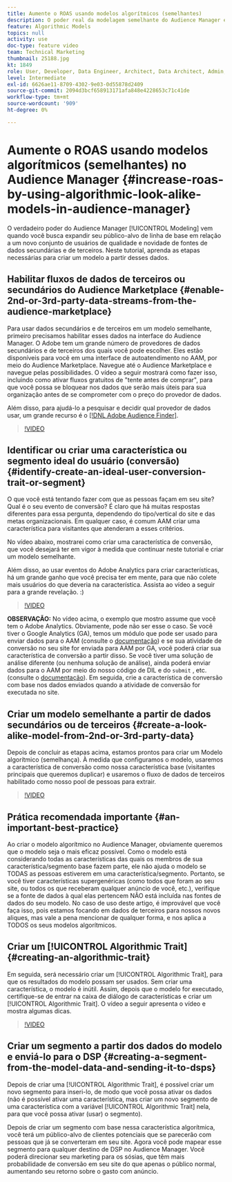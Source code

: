 ```yaml
---
title: Aumente o ROAS usando modelos algorítmicos (semelhantes)
description: O poder real da modelagem semelhante do Audience Manager é quando você busca expandir seu público-alvo de linha de base em relação a uma qualidade, um novo conjunto de usuários de fontes de dados secundárias e de terceiros. Neste tutorial, aprenda as etapas para criar um modelo a partir desses dados.
feature: Algorithmic Models
topics: null
activity: use
doc-type: feature video
team: Technical Marketing
thumbnail: 25188.jpg
kt: 1849
role: User, Developer, Data Engineer, Architect, Data Architect, Admin, Leader
level: Intermediate
exl-id: 6626ae11-8709-4302-9e03-0d55878d2409
source-git-commit: 2094d3bcf658913171afa848e4228653c71c41de
workflow-type: tm+mt
source-wordcount: '909'
ht-degree: 0%

---
```


# Aumente o ROAS usando modelos algorítmicos (semelhantes) no Audience Manager {#increase-roas-by-using-algorithmic-look-alike-models-in-audience-manager}

O verdadeiro poder do Audience Manager [!UICONTROL Modeling] vem quando você busca expandir seu público-alvo de linha de base em relação a um novo conjunto de usuários de qualidade e novidade de fontes de dados secundárias e de terceiros. Neste tutorial, aprenda as etapas necessárias para criar um modelo a partir desses dados.

## Habilitar fluxos de dados de terceiros ou secundários do Audience Marketplace {#enable-2nd-or-3rd-party-data-streams-from-the-audience-marketplace}

Para usar dados secundários e de terceiros em um modelo semelhante, primeiro precisamos habilitar esses dados na interface do Audience Manager. O Adobe tem um grande número de provedores de dados secundários e de terceiros dos quais você pode escolher. Eles estão disponíveis para você em uma interface de autoatendimento no AAM, por meio do Audience Marketplace. Navegue até o Audience Marketplace e navegue pelas possibilidades. O vídeo a seguir mostrará como fazer isso, incluindo como ativar fluxos gratuitos de &quot;tente antes de comprar&quot;, para que você possa se bloquear nos dados que serão mais úteis para sua organização antes de se comprometer com o preço do provedor de dados.

Além disso, para ajudá-lo a pesquisar e decidir qual provedor de dados usar, um grande recurso é o [[!DNL Adobe Audience Finder]](https://www.adobe-audience-finder.com/).

>[!VIDEO](https://video.tv.adobe.com/v/25188/?quality=12)

## Identificar ou criar uma característica ou segmento ideal do usuário (conversão) {#identify-create-an-ideal-user-conversion-trait-or-segment}

O que você está tentando fazer com que as pessoas façam em seu site? Qual é o seu evento de conversão? É claro que há muitas respostas diferentes para essa pergunta, dependendo do tipo/vertical do site e das metas organizacionais. Em qualquer caso, é comum AAM criar uma característica para visitantes que atenderam a esses critérios.

No vídeo abaixo, mostrarei como criar uma característica de conversão, que você desejará ter em vigor à medida que continuar neste tutorial e criar um modelo semelhante.

Além disso, ao usar eventos do Adobe Analytics para criar características, há um grande ganho que você precisa ter em mente, para que não colete mais usuários do que deveria na característica. Assista ao vídeo a seguir para a grande revelação. :)

>[!VIDEO](https://video.tv.adobe.com/v/23431/?quality=12)

**OBSERVAÇÃO:** No vídeo acima, o exemplo que mostro assume que você tem o Adobe Analytics. Obviamente, pode não ser esse o caso. Se você tiver o Google Analytics (GA), temos um módulo que pode ser usado para enviar dados para o AAM (consulte o [documentação](https://experienceleague.adobe.com/docs/audience-manager/user-guide/dil-api/dil-modules.html)) e se sua atividade de conversão no seu site for enviada para AAM por GA, você poderá criar sua característica de conversão a partir disso. Se você tiver uma solução de análise diferente (ou nenhuma solução de análise), ainda poderá enviar dados para o AAM por meio do nosso código de DIL e do `submit` , etc. (consulte o [documentação](https://experienceleague.adobe.com/docs/audience-manager/user-guide/dil-api/dil-overview.html)). Em seguida, crie a característica de conversão com base nos dados enviados quando a atividade de conversão for executada no site.

## Criar um modelo semelhante a partir de dados secundários ou de terceiros {#create-a-look-alike-model-from-2nd-or-3rd-party-data}

Depois de concluir as etapas acima, estamos prontos para criar um Modelo algorítmico (semelhança). À medida que configuramos o modelo, usaremos a característica de conversão como nossa característica base (visitantes principais que queremos duplicar) e usaremos o fluxo de dados de terceiros habilitado como nosso pool de pessoas para extrair.

>[!VIDEO](https://video.tv.adobe.com/v/25190/?quality-12)

## Prática recomendada importante {#an-important-best-practice}

Ao criar o modelo algorítmico no Audience Manager, obviamente queremos que o modelo seja o mais eficaz possível. Como o modelo está considerando todas as características das quais os membros de sua característica/segmento base fazem parte, ele não ajuda o modelo se TODAS as pessoas estiverem em uma característica/segmento. Portanto, se você tiver características supergenéricas (como todos que foram ao seu site, ou todos os que receberam qualquer anúncio de você, etc.), verifique se a fonte de dados à qual elas pertencem NÃO está incluída nas fontes de dados do seu modelo. No caso de uso deste artigo, é improvável que você faça isso, pois estamos focando em dados de terceiros para nossos novos aliques, mas vale a pena mencionar de qualquer forma, e nos aplica a TODOS os seus modelos algorítmicos.

## Criar um [!UICONTROL Algorithmic Trait] {#creating-an-algorithmic-trait}

Em seguida, será necessário criar um  [!UICONTROL Algorithmic Trait], para que os resultados do modelo possam ser usados. Sem criar uma característica, o modelo é inútil. Assim, depois que o modelo for executado, certifique-se de entrar na caixa de diálogo de características e criar um [!UICONTROL Algorithmic Trait]. O vídeo a seguir apresenta o vídeo e mostra algumas dicas.

>[!VIDEO](https://video.tv.adobe.com/v/25191/?quality=12)

## Criar um segmento a partir dos dados do modelo e enviá-lo para o DSP {#creating-a-segment-from-the-model-data-and-sending-it-to-dsps}

Depois de criar uma [!UICONTROL Algorithmic Trait], é possível criar um novo segmento para inseri-lo, de modo que você possa ativar os dados (não é possível ativar uma característica, mas criar um novo segmento de uma característica com a variável [!UICONTROL Algorithmic Trait] nela, para que você possa ativar (usar) o segmento).

Depois de criar um segmento com base nessa característica algorítmica, você terá um público-alvo de clientes potenciais que se parecerão com pessoas que já se converteram em seu site. Agora você pode mapear esse segmento para qualquer destino de DSP no Audience Manager. Você poderá direcionar seu marketing para os sósias, que têm mais probabilidade de conversão em seu site do que apenas o público normal, aumentando seu retorno sobre o gasto com anúncio.

